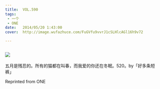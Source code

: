 ```yaml
---
title:	VOL.590
tags:
 - 一个
 - ONE
date:	2014/05/20 1:43:00
cover:	http://image.wufazhuce.com/FuGVfu9vvrJ1cSLHlcAGl16h9v72

---
```

![](http://image.wufazhuce.com/FuGVfu9vvrJ1cSLHlcAGl16h9v72)
---

五月是残忍的。所有的猫都在叫春，而我爱的你还在冬眠。520。by「好多条短裤」
 
Reprinted from ONE
